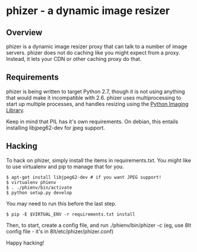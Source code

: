 # phizer - a dynamic image resizer

## Overview

phizer is a dynamic image resizer proxy that can talk to a number of
image servers. phizer does not do caching like you might expect from
a proxy. Instead, it lets your CDN or other caching proxy do that.

## Requirements

phizer is being written to target Python 2.7, though it is not using
anything that would make it incompatible with 2.6. phizer uses 
multiprocessing to start up multiple processes, and handles resizing
using the [Python Imaging Library](http://www.pythonware.com/products/pil/).

Keep in mind that PIL has it's own requirements. On debian, this entails
installing libjpeg62-dev for jpeg support.

## Hacking

To hack on phizer, simply install the items in requirements.txt. You might
like to use virtualenv and pip to manage that for you.

    $ apt-get install libjpeg62-dev # if you want JPEG support!
    $ virtualenv phienv
    $ . ./phienv/bin/activate
    $ python setup.py develop
    
You may need to run this before the last step.

    $ pip -E $VIRTUAL_ENV -r requirements.txt install 
  
Then, to start, create a config file, and run ./phienv/bin/phizer -c <configfile>
(eg, use 8lt config file - it's in 8lt/etc/phizer/phizer.conf)

Happy hacking!
